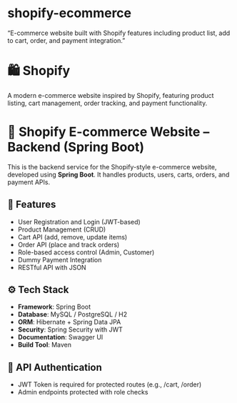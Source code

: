 # shopify-ecommerce
“E-commerce website built with Shopify features including product list, add to cart, order, and payment integration.”
# 🛍️ Shopify 

A modern e-commerce website inspired by Shopify, featuring product listing, cart management, order tracking, and payment functionality.
# 🛒 Shopify E-commerce Website – Backend (Spring Boot)

This is the backend service for the Shopify-style e-commerce website, developed using **Spring Boot**. It handles products, users, carts, orders, and payment APIs.

## 📌 Features
- User Registration and Login (JWT-based)
- Product Management (CRUD)
- Cart API (add, remove, update items)
- Order API (place and track orders)
- Role-based access control (Admin, Customer)
- Dummy Payment Integration
- RESTful API with JSON

## ⚙️ Tech Stack
- **Framework**: Spring Boot
- **Database**: MySQL / PostgreSQL / H2
- **ORM**: Hibernate + Spring Data JPA
- **Security**: Spring Security with JWT
- **Documentation**: Swagger UI
- **Build Tool**: Maven

## 🔐 API Authentication
- JWT Token is required for protected routes (e.g., /cart, /order)
- Admin endpoints protected with role checks




